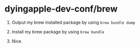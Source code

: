 dyingapple-dev-conf/brew
===


1. Output my brew installed package by using
   `brew bundle dump`

2. Install my brew package by using
   `brew bundle`

3. Nice.
